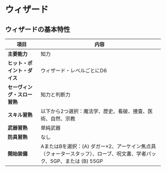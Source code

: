 # ウィザード

## ウィザードの基本特性

| 項目 | 内容 |
|------|------|
| **主要能力** | 知力 |
| **ヒット・ポイント・ダイス** | ウィザード・レベルごとにD6 |
| **セーヴィング・スロー習熟** | 知力と判断力 |
| **スキル習熟** | 以下から2つ選択：魔法学、歴史、看破、捜査、医術、自然、宗教 |
| **武器習熟** | 単純武器 |
| **防具習熟** | なし |
| **開始装備** | AまたはBを選択：(A) ダガー×2、アーケイン焦点具（クォータースタッフ）、ローブ、呪文書、学者パック、5GP、または (B) 55GP |

